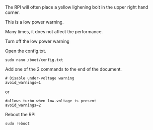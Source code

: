 The RPI will often place a yellow lighening bolt in the upper right hand corner. 

This is a low power warning.  

Many times, it does not affect the performance.  

Turn off the low power warning  

Open the config.txt. 
~~~
sudo nano /boot/config.txt
~~~

Add one of the 2 commands to the end of the document.  
~~~
# Disable under-voltage warning
avoid_warnings=1
~~~
or 

~~~
#allows turbo when low-voltage is present
avoid_warnings=2
~~~

Reboot the RPI  
~~~
sudo reboot
~~~
